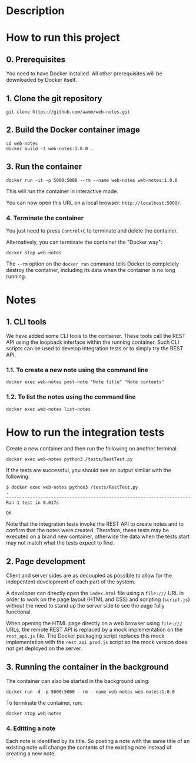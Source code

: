 # Description

# How to run this project

## 0. Prerequisites

You need to have Docker installed. All other prerequisites will be downloaded
by Docker itself.

## 1. Clone the git repository

```shell
git clone https://github.com/aamm/web-notes.git
```

## 2. Build the Docker container image

```shell
cd web-notes
docker build -t web-notes:1.0.0 .
```

## 3. Run the container

```shell
docker run -it -p 5000:5000 --rm --name web-notes web-notes:1.0.0
```

This will run the container in interactive mode.

You can now open this URL on a local browser: `http://localhost:5000/`.

### 4. Terminate the container

You just need to press `Control+C` to terminate and delete the container.

Alternatively, you can terminate the container the "Docker way":

```shell
docker stop web-notes
```

The `--rm` option on the `docker run` command tells Docker to completely
destroy the container, including its data when the container is no long
running.

# Notes

## 1. CLI tools

We have added some CLI tools to the container. These tools call the REST API
using the loopback interface within the running container. Such CLI scripts can
be used to develop integration tests or to simply try the REST API.

### 1.1. To create a new note using the command line

```shell
docker exec web-notes post-note "Note title" "Note contents"
```

### 1.2. To list the notes using the command line

```shell
docker exec web-notes list-notes
```

# How to run the integration tests

Create a new container and then run the following on another terminal:

```shell
docker exec web-notes python3 /tests/RestTest.py
```

If the tests are successful, you should see an output similar with the
following:

```
$ docker exec web-notes python3 /tests/RestTest.py                                                                                                                             
.                                                                                                                                                                                                                  
----------------------------------------------------------------------
Ran 1 test in 0.017s

OK
```

Note that the integration tests invoke the REST API to create notes and to
confirm that the notes were created. Therefore, these tests may be executed on
a brand new container, otherwise the data when the tests start may not match
what the tests expect to find.

## 2. Page development

Client and server sides are as decoupled as possible to allow for the
indepentent development of each part of the system.

A developer can directly open the `index.html` file using a `file:///` URL in
order to work on the page layout (HTML and CSS) and scripting (`script.js`)
without the need to stand up the server side to see the page fully functional.

When opening the HTML page directly on a web browser using `file:///` URLs,
the remote REST API is replaced by a mock implementation on the `rest_api.js`
file. The Docker packaging script replaces this mock implementation with the
`rest_api_prod.js` script so the mock version does not get deployed on the
server.

## 3. Running the container in the background

The container can also be started in the background using:

```shell
docker run -d -p 5000:5000 --rm --name web-notes web-notes:1.0.0
```

To terminate the container, run:

```shell
docker stop web-notes
```

### 4. Editting a note

Each note is identified by its title. So posting a note with the same title
of an existing note will change the contents of the existing note instead of
creating a new note.


